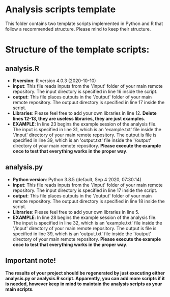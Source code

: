 # Analysis scripts template
This folder contains two template scripts implemented in Python and R that follow a recommended structure. Please mind to keep their structure.

# Structure of the template scripts:

## analysis.R
- **R version**: R version 4.0.3 (2020-10-10)
- **input**: This file reads inputs from the '/input' folder of your main remote repository. The input directory is specified in line 16 inside the script.
- **output**: This file places outputs in the '/output' folder of your main remote repository. The outpuut directory is specified in line 17 inside the script.
- **Libraries**: Please feel free to add your own libraries in line 12. **Delete lines 12-13, they are useless libraries, they are just examples**.
- **EXAMPLE**: In line 23 begins the example session of the analysis file. The input is specified in line 31, which is an 'example.txt' file inside the '/input' directory of your main remote repository. The output is file is specified in line 39, which is an 'output.txt' file inside the '/output' directory of your main remote repository. **Please execute the example once to test that everything works in the proper way**. 

## analysis.py
- **Python version**: Python 3.8.5 (default, Sep  4 2020, 07:30:14) 
- **input**: This file reads inputs from the '/input' folder of your main remote repository. The input directory is specified in line 17 inside the script.
- **output**: This file places outputs in the '/output' folder of your main remote repository. The outpuut directory is specified in line 18 inside the script.
- **Libraries**: Please feel free to add your own libraries in line 5.
- **EXAMPLE**: In line 28 begins the example session of the analysis file. The input is specified in line 32, which is an 'example.txt' file inside the '/input' directory of your main remote repository. The output is file is specified in line 39, which is an 'output.txt' file inside the '/output' directory of your main remote repository. **Please execute the example once to test that everything works in the proper way**.

## Important note!
**The results of your project should be regenerated by just executing either analysis.py or analysis.R script. Apparently, you can add more scripts if it is needed, however keep in mind to maintain the analysis scripts as your main scripts**.
